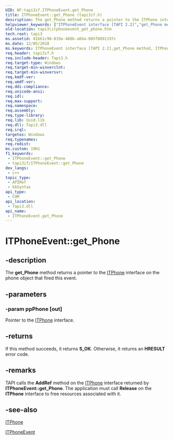 ```yaml
---
UID: NF:tapi3if.ITPhoneEvent.get_Phone
title: ITPhoneEvent::get_Phone (tapi3if.h)
description: The get_Phone method returns a pointer to the ITPhone interface on the phone object that fired this event.
helpviewer_keywords: ["ITPhoneEvent interface [TAPI 2.2]","get_Phone method","ITPhoneEvent.get_Phone","ITPhoneEvent::get_Phone","_tapi3_itphoneevent_get_phone","get_Phone","get_Phone method [TAPI 2.2]","get_Phone method [TAPI 2.2]","ITPhoneEvent interface","tapi3.itphoneevent_get_phone","tapi3if/ITPhoneEvent::get_Phone"]
old-location: tapi3\itphoneevent_get_phone.htm
tech.root: tapi3
ms.assetid: 81b61c98-839a-488b-a0da-085f8891197c
ms.date: 12/05/2018
ms.keywords: ITPhoneEvent interface [TAPI 2.2],get_Phone method, ITPhoneEvent.get_Phone, ITPhoneEvent::get_Phone, _tapi3_itphoneevent_get_phone, get_Phone, get_Phone method [TAPI 2.2], get_Phone method [TAPI 2.2],ITPhoneEvent interface, tapi3.itphoneevent_get_phone, tapi3if/ITPhoneEvent::get_Phone
req.header: tapi3if.h
req.include-header: Tapi3.h
req.target-type: Windows
req.target-min-winverclnt: 
req.target-min-winversvr: 
req.kmdf-ver: 
req.umdf-ver: 
req.ddi-compliance: 
req.unicode-ansi: 
req.idl: 
req.max-support: 
req.namespace: 
req.assembly: 
req.type-library: 
req.lib: Uuid.lib
req.dll: Tapi3.dll
req.irql: 
targetos: Windows
req.typenames: 
req.redist: 
ms.custom: 19H1
f1_keywords:
 - ITPhoneEvent::get_Phone
 - tapi3if/ITPhoneEvent::get_Phone
dev_langs:
 - c++
topic_type:
 - APIRef
 - kbSyntax
api_type:
 - COM
api_location:
 - Tapi3.dll
api_name:
 - ITPhoneEvent.get_Phone
---
```


# ITPhoneEvent::get_Phone


## -description

The 
<b>get_Phone</b> method returns a pointer to the 
<a href="/windows/desktop/api/tapi3if/nn-tapi3if-itphone">ITPhone</a> interface on the phone object that fired this event.

## -parameters

### -param ppPhone [out]

Pointer to the 
<a href="/windows/desktop/api/tapi3if/nn-tapi3if-itphone">ITPhone</a> interface.

## -returns

If this method succeeds, it returns <b>S_OK</b>. Otherwise, it returns an <b>HRESULT</b> error code.

## -remarks

TAPI calls the <b>AddRef</b> method on the 
<a href="/windows/desktop/api/tapi3if/nn-tapi3if-itphone">ITPhone</a> interface returned by <b>ITPhoneEvent::get_Phone</b>. The application must call <b>Release</b> on the 
<b>ITPhone</b> interface to free resources associated with it.

## -see-also

<a href="/windows/desktop/api/tapi3if/nn-tapi3if-itphone">ITPhone</a>



<a href="/windows/desktop/api/tapi3if/nn-tapi3if-itphoneevent">ITPhoneEvent</a>